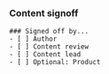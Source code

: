 ### Content signoff

[comment]: # "As each step is completed, assign the next team member to this ticket. At-mention (@-mention) them in a comment for visibility."

```[tasklist]
### Signed off by...
- [ ] Author
- [ ] Content review
- [ ] Content lead
- [ ] Optional: Product
```

